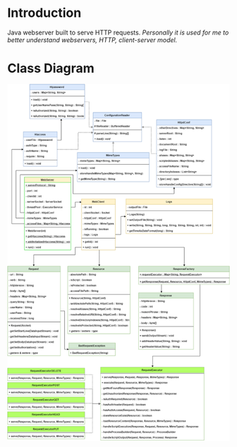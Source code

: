 # Introduction
Java webserver built to serve HTTP requests.
*Personally it is used for me to better understand webservers, HTTP, client-server model.*

# Class Diagram
![java-web-server-diagram](https://github.com/jimmyh3/java-web-server/blob/master/java-web-server-diagram.png)
